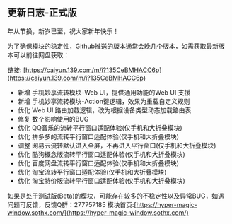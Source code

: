 ## 更新日志-正式版

年从节换，新岁已至，祝大家新年快乐！

为了确保模块的稳定性，Github推送的版本通常会晚几个版本，如需获取最新版本可以前往网盘获取：

链接: [https://caiyun.139.com/m/i?135CeBMHACC6p](https://caiyun.139.com/m/i?135CeBMHACC6p)

- 新增 手机妙享流转模块-Web UI，提供通用功能的Web UI 支援
- 新增 手机妙享流转模块-Action键逻辑，效果为重载自定义规则
- 优化 Web UI 路由加载逻辑，改为根据设备类型动态加载路由表
- 修复 数个影响使用的BUG
- 优化 QQ音乐的流转平行窗口适配体验(仅手机和大折叠模块)
- 优化 拼多多的流转平行窗口适配体验(仅手机和大折叠模块)
- 调整 网易云流转默认进入全屏，不再进入平行窗口(仅手机和大折叠模块)
- 优化 酷狗概念版流转平行窗口适配体验(仅手机和大折叠模块)
- 优化 百度网盘流转平行窗口适配体验(仅手机和大折叠模块)
- 优化 淘宝流转平行窗口适配体验(仅手机和大折叠模块)
- 优化 淘宝特价版流转平行窗口适配体验(仅手机和大折叠模块)

如果是处于测试版(Beta)的模块，可能存在较多的不稳定性以及异常BUG，如遇问题可反馈，反馈Q群：277757185
模块首页:[https://hyper-magic-window.sothx.com/](https://hyper-magic-window.sothx.com/)